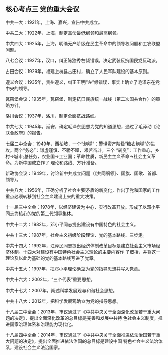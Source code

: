 ## 核心考点三 党的重大会议
中共一大：1921年，上海、嘉兴，宣告中共成立。

中共二大：1922年，上海，制定革命最低纲领和最高纲领。

中共四大：1925年，上海，明确无产阶级在民主革命中的领导权问题和工农联盟问题。

八七会议：1927年，汉口，纠正陈独秀右倾错误，决定武装反抗国民党反动派。

古田会议：1929年，福建上杭县古田村，确立了人民军队建设的基本原则。

遵义会议：1935年，贵州遵义，纠正王明“左”倾错误，事实上确立了毛泽东在党中央的领导。

瓦窑堡会议：1935年，瓦窑堡，制定抗日民族统一战线（第二次国共合作）的策略方针。

洛川会议：1937年，洛川，制定全面抗战路线。

中共七大：1945年，延安，确定毛泽东思想为党的知道思想，通过了毛泽动《论联合政府》的报告。

七届二中全会：1949年，西柏坡，一个“炮弹”：警惕资产阶级“糖衣炮弹”的进攻。两个“务必”：谦虚谨慎、不骄不躁，艰苦奋斗。三个
“转变”：工作重心，乡村&rarr;城市;总任务，农业国&rarr;工业国；革命性质，新民主主义革命&rarr;社会主义革命。为新中国成立作了
理论和路线、方针准备。

新政协会议：1949年，讨论新中共成立问题（《共同纲领》、国旗、国歌、首都、领导）。

中共八大：1956年，正确分析了社会主要矛盾的新变化，作出了党和国家的工作重点必须转移到社会主义建设上来的重大决策。

十一届三中全会：1978年，以经济建设为中心，实行改革开放。形成了以邓小平同志为核心的党的第二代领导集体。

中共十二大：1982年，邓小平同志提出建设有中国特色的社会主义。

中共十三大：1987年，社会主义初级阶段理论、党的基本路线、三步走。

中共十四大：1992年，江泽民同志提出经济体制改革目标是建立社会主义市场经济体制。十四大对建设有中国特色社会主义理论的主要内容作
了概括，并将这一理论及以此为基础的党的基本路线写进了党章。

中共十五大：1997年，把邓小平理论确立为党的指导思想并写入党章。

中共十六大：2002年，“三个代表”重要思想。

中共十七大：2007年，阐述科学发展观与和谐社会思想。

中共十八大：2012年，把科学发展观确立为党的指导思想。

十八届三中全会：2013年，审议通过了《中共中央关于全面深化改革若干重大问题的决定》，提出全面深化改革的总目标是完善和发展中共特
色社会主义制度，推进国家治理体系和治理能力现代化。

十八届四中全会：2014年，审议通过了《中共中央关于全面推进依法治国若干重大问题的决定》，提出全面推进依法治国的总目标是建设中国
特色社会主义法治体系，建设社会主义法治国家。
